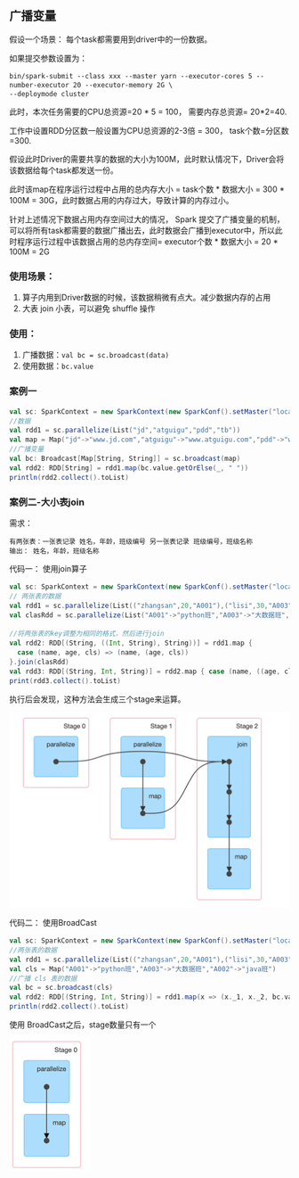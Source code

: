 ## 广播变量

假设一个场景： 每个task都需要用到driver中的一份数据。

如果提交参数设置为：

```
bin/spark-submit --class xxx --master yarn --executor-cores 5 --number-executor 20 --executor-memory 2G \
--deploymode cluster
```

此时，本次任务需要的CPU总资源=20 * 5 = 100， 需要内存总资源= 20*2=40.

工作中设置RDD分区数一般设置为CPU总资源的2-3倍 = 300， task个数=分区数=300.

假设此时Driver的需要共享的数据的大小为100M，此时默认情况下，Driver会将该数据给每个task都发送一份。

此时该map在程序运行过程中占用的总内存大小 = task个数 * 数据大小 = 300 * 100M = 30G，此时数据占用的内存过大，导致计算的内存过小。

针对上述情况下数据占用内存空间过大的情况， Spark 提交了广播变量的机制，可以将所有task都需要的数据广播出去，此时数据会广播到executor中，所以此时程序运行过程中该数据占用的总内存空间= executor个数 * 数据大小 = 20 * 100M = 2G

### 使用场景：

1. 算子内用到Driver数据的时候，该数据稍微有点大。减少数据内存的占用
2. 大表 join 小表，可以避免 shuffle 操作

### 使用：

1. 广播数据：`val bc = sc.broadcast(data)`
2. 使用数据：`bc.value`

### 案例一

```scala
val sc: SparkContext = new SparkContext(new SparkConf().setMaster("local[4]").setAppName("test"))
//数据
val rdd1 = sc.parallelize(List("jd","atguigu","pdd","tb"))
val map = Map("jd"->"www.jd.com","atguigu"->"www.atguigu.com","pdd"->"www.pdd.com","tb"->"www.taobao.com")
//广播变量
val bc: Broadcast[Map[String, String]] = sc.broadcast(map)
val rdd2: RDD[String] = rdd1.map(bc.value.getOrElse(_, " "))
println(rdd2.collect().toList)
```

### 案例二-大小表join

需求：

```
有两张表：一张表记录 姓名，年龄，班级编号 另一张表记录 班级编号，班级名称
输出： 姓名，年龄，班级名称
```

代码一： 使用join算子

```scala
val sc: SparkContext = new SparkContext(new SparkConf().setMaster("local[4]").setAppName("test"))
// 两张表的数据
val rdd1 = sc.parallelize(List(("zhangsan",20,"A001"),("lisi",30,"A003"),("wangwu",33,"A001")))
val clasRdd = sc.parallelize(List("A001"->"python班","A003"->"大数据班","A002"->"java班"))

//将两张表的key调整为相同的格式，然后进行join
val rdd2: RDD[(String, ((Int, String), String))] = rdd1.map { 
  case (name, age, cls) => (name, (age, cls)) 
}.join(clasRdd)
val rdd3: RDD[(String, Int, String)] = rdd2.map { case (name, ((age, cls), cls1)) => (name, age, cls1) }
print(rdd3.collect().toList)
```

执行后会发现，这种方法会生成三个stage来运算。

<img src="category/spark/assets/img1.png" alt="截屏2021-08-04 下午1.05.20" style="zoom:50%;" />

代码二： 使用BroadCast

```scala
val sc: SparkContext = new SparkContext(new SparkConf().setMaster("local[4]").setAppName("test"))
//两张表的数据
val rdd1 = sc.parallelize(List(("zhangsan",20,"A001"),("lisi",30,"A003"),("wangwu",33,"A001")))
val cls = Map("A001"->"python班","A003"->"大数据班","A002"->"java班")
//广播 cls 表的数据
val bc = sc.broadcast(cls)
val rdd2: RDD[(String, Int, String)] = rdd1.map(x => (x._1, x._2, bc.value.getOrElse(x._3, " ")))
println(rdd2.collect().toList)
```

使用 BroadCast之后，stage数量只有一个

<img src="category/spark/assets/img2.png" alt="截屏2021-08-04 下午1.29.07" style="zoom:50%;" />

